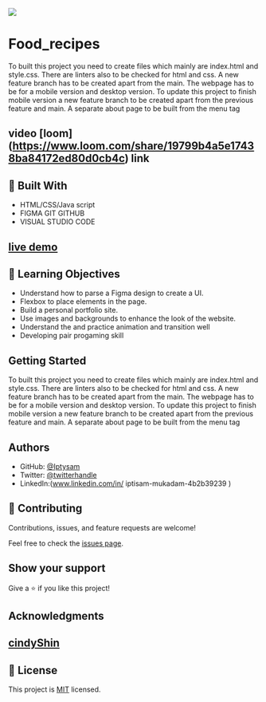 ![](https://img.shields.io/badge/Microverse-blueviolet)

# Food_recipes

To built this project you need to create files which mainly are index.html and style.css. There are linters also to be checked for html and css. A new feature branch has to be created apart from the main. The webpage has to be for a mobile version and desktop version.
To update this project to finish mobile version a new feature branch to be created apart from the previous feature and main.
A separate about page to be built from the menu tag

## video [loom] (https://www.loom.com/share/19799b4a5e17438ba84172ed80d0cb4c) link 

## :hammer: Built With

- HTML/CSS/Java script
- FIGMA GIT GITHUB
- VISUAL STUDIO CODE

## [live demo]( https://iptysam.github.io/Food_recipes/)


## :blue_book: Learning Objectives

- Understand how to parse a Figma design to create a UI.
- Flexbox to place elements in the page.
- Build a personal portfolio site.
- Use images and backgrounds to enhance the look of the website.
- Understand the and practice animation and transition well
- Developing pair progaming skill

## Getting Started

To built this project you need to create files which mainly are index.html and style.css. There are linters also to be checked for html and css. A new feature branch has to be created apart from the main. The webpage has to be for a mobile version and desktop version.
To update this project to finish mobile version a new feature branch to be created apart from the previous feature and main.
A separate about page to be built from the menu tag


## Authors

- GitHub: [@Iptysam](https://github.com/Iptysam)
- Twitter: [@twitterhandle]()
- LinkedIn:(www.linkedin.com/in/ 
iptisam-mukadam-4b2b39239
)


## 🤝 Contributing

Contributions, issues, and feature requests are welcome!

Feel free to check the [issues page](../../issues/).

## Show your support

Give a ⭐️ if you like this project!

## Acknowledgments

## [cindyShin](https://www.behance.net/adagio07)

## 📝 License

This project is [MIT](./LICENSE.MD) licensed.
